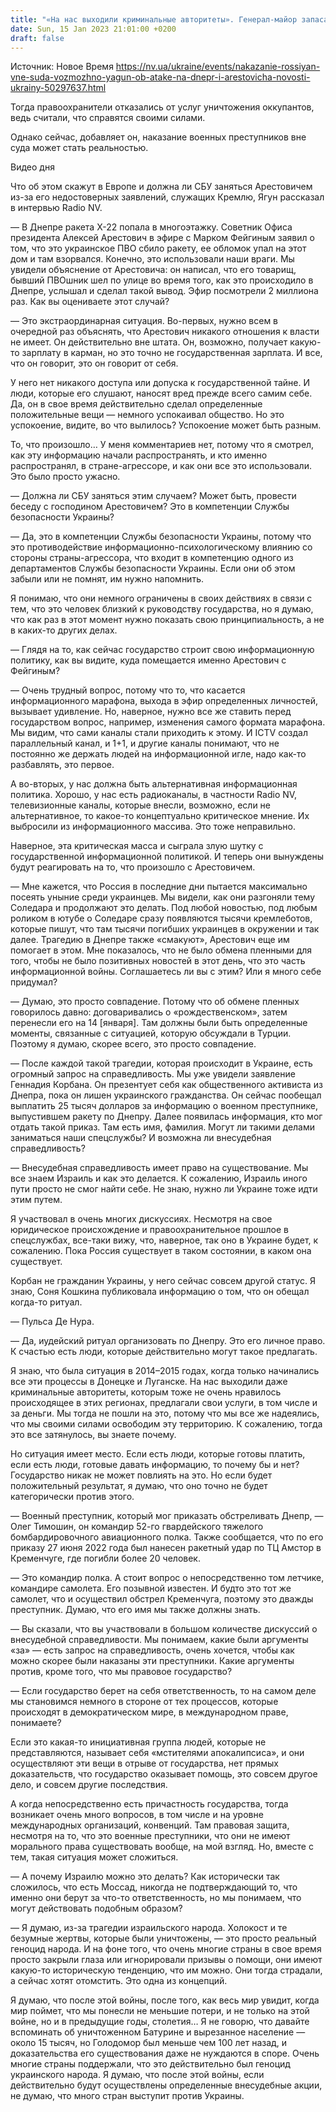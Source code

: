 ```yaml
---
title: "«На нас выходили криминальные авторитеты». Генерал-майор запаса СБУ — о наказании россиян вне суда и скандале с Арестовичем. Интервью"
date: Sun, 15 Jan 2023 21:01:00 +0200
draft: false
---
```

Источник: Новое Время https://nv.ua/ukraine/events/nakazanie-rossiyan-vne-suda-vozmozhno-yagun-ob-atake-na-dnepr-i-arestovicha-novosti-ukrainy-50297637.html


Тогда правоохранители отказались от услуг уничтожения оккупантов, ведь считали, что справятся своими силами.

Однако сейчас, добавляет он, наказание военных преступников вне суда может стать реальностью.

 Видео дня   

Что об этом скажут в Европе и должна ли СБУ заняться Арестовичем из-за его недостоверных заявлений, служащих Кремлю, Ягун рассказал в интервью Radio NV.

— В Днепре ракета Х-22 попала в многоэтажку. Советник Офиса президента Алексей Арестович в эфире с Марком Фейгиным заявил о том, что это украинское ПВО сбило ракету, ее обломок упал на этот дом и там взорвался. Конечно, это использовали наши враги. Мы увидели объяснение от Арестовича: он написал, что его товарищ, бывший ПВОшник шел по улице во время того, как это происходило в Днепре, услышал и сделал такой вывод. Эфир посмотрели 2 миллиона раз. Как вы оцениваете этот случай?

— Это экстраординарная ситуация. Во-первых, нужно всем в очередной раз объяснять, что Арестович никакого отношения к власти не имеет. Он действительно вне штата. Он, возможно, получает какую-то зарплату в карман, но это точно не государственная зарплата. И все, что он говорит, это он говорит от себя.

У него нет никакого доступа или допуска к государственной тайне. И люди, которые его слушают, наносят вред прежде всего самим себе. Да, он в свое время действительно сделал определенные положительные вещи — немного успокаивал общество. Но это успокоение, видите, во что вылилось? Успокоение может быть разным.

То, что произошло… У меня комментариев нет, потому что я смотрел, как эту информацию начали распространять, и кто именно распространял, в стране-агрессоре, и как они все это использовали. Это было просто ужасно.

— Должна ли СБУ заняться этим случаем? Может быть, провести беседу с господином Арестовичем? Это в компетенции Службы безопасности Украины?

— Да, это в компетенции Службы безопасности Украины, потому что это противодействие информационно-психологическому влиянию со стороны страны-агрессора, что входит в компетенцию одного из департаментов Службы безопасности Украины. Если они об этом забыли или не помнят, им нужно напомнить.

Я понимаю, что они немного ограничены в своих действиях в связи с тем, что это человек близкий к руководству государства, но я думаю, что как раз в этот момент нужно показать свою принципиальность, а не в каких-то других делах.

— Глядя на то, как сейчас государство строит свою информационную политику, как вы видите, куда помещается именно Арестович с Фейгиным?

— Очень трудный вопрос, потому что то, что касается информационного марафона, выхода в эфир определенных личностей, вызывает удивление. Но, наверное, нужно все же ставить перед государством вопрос, например, изменения самого формата марафона. Мы видим, что сами каналы стали приходить к этому. И ICTV создал параллельный канал, и 1+1, и другие каналы понимают, что не постоянно же держать людей на информационной игле, надо как-то разбавлять, это первое.

А во-вторых, у нас должна быть альтернативная информационная политика. Хорошо, у нас есть радиоканалы, в частности Radio NV, телевизионные каналы, которые внесли, возможно, если не альтернативное, то какое-то концептуально критическое мнение. Их выбросили из информационного массива. Это тоже неправильно.

Наверное, эта критическая масса и сыграла злую шутку с государственной информационной политикой. И теперь они вынуждены будут реагировать на то, что произошло с Арестовичем.

— Мне кажется, что Россия в последние дни пытается максимально посеять уныние среди украинцев. Мы видели, как они разгоняли тему Соледара и продолжают это делать. Под любой новостью, под любым роликом в ютубе о Соледаре сразу появляются тысячи кремлеботов, которые пишут, что там тысячи погибших украинцев в окружении и так далее. Трагедию в Днепре также «смакуют», Арестович еще им помогает в этом. Мне показалось, что не было обмена пленными для того, чтобы не было позитивных новостей в этот день, что это часть информационной войны. Соглашаетесь ли вы с этим? Или я много себе придумал?

— Думаю, это просто совпадение. Потому что об обмене пленных говорилось давно: договаривались о «рождественском», затем перенесли его на 14 [января]. Там должны были быть определенные моменты, связанные с ситуацией, которую обсуждали в Турции. Поэтому я думаю, скорее всего, это просто совпадение.

— После каждой такой трагедии, которая происходит в Украине, есть огромный запрос на справедливость. Мы уже увидели заявление Геннадия Корбана. Он презентует себя как общественного активиста из Днепра, пока он лишен украинского гражданства. Он сейчас пообещал выплатить 25 тысяч долларов за информацию о военном преступнике, выпустившем ракету по Днепру. Далее появилась информация, кто мог отдать такой приказ. Там есть имя, фамилия. Могут ли такими делами заниматься наши спецслужбы? И возможна ли внесудебная справедливость?

— Внесудебная справедливость имеет право на существование. Мы все знаем Израиль и как это делается. К сожалению, Израиль иного пути просто не смог найти себе. Не знаю, нужно ли Украине тоже идти этим путем.

Я участвовал в очень многих дискуссиях. Несмотря на свое юридическое происхождение и правоохранительное прошлое в спецслужбах, все-таки вижу, что, наверное, так оно в Украине будет, к сожалению. Пока Россия существует в таком состоянии, в каком она существует.

Корбан не гражданин Украины, у него сейчас совсем другой статус. Я знаю, Соня Кошкина публиковала информацию о том, что он обещал когда-то ритуал.

— Пульса Де Нура.

— Да, иудейский ритуал организовать по Днепру. Это его личное право. К счастью есть люди, которые действительно могут такое предлагать.

Я знаю, что была ситуация в 2014–2015 годах, когда только начинались все эти процессы в Донецке и Луганске. На нас выходили даже криминальные авторитеты, которым тоже не очень нравилось происходящее в этих регионах, предлагали свои услуги, в том числе и за деньги. Мы тогда не пошли на это, потому что мы все же надеялись, что мы своими силами освободим эту территорию. К сожалению, тогда это все затянулось, вы знаете почему.

Но ситуация имеет место. Если есть люди, которые готовы платить, если есть люди, готовые давать информацию, то почему бы и нет? Государство никак не может повлиять на это. Но если будет положительный результат, я думаю, что оно точно не будет категорически против этого.

— Военный преступник, который мог приказать обстреливать Днепр, — Олег Тимошин, он командир 52-го гвардейского тяжелого бомбардировочного авиационного полка. Также сообщается, что по его приказу 27 июня 2022 года был нанесен ракетный удар по ТЦ Амстор в Кременчуге, где погибли более 20 человек.

— Это командир полка. А стоит вопрос о непосредственно том летчике, командире самолета. Его позывной известен. И будто это тот же самолет, что и осуществил обстрел Кременчуга, поэтому это дважды преступник. Думаю, что его имя мы также должны знать.

— Вы сказали, что вы участвовали в большом количестве дискуссий о внесудебной справедливости. Мы понимаем, какие были аргументы «за» — есть запрос на справедливость, очень хочется, чтобы как можно скорее были наказаны эти преступники. Какие аргументы против, кроме того, что мы правовое государство?

— Если государство берет на себя ответственность, то на самом деле мы становимся немного в стороне от тех процессов, которые происходят в демократическом мире, в международном праве, понимаете?

Если это какая-то инициативная группа людей, которые не представляются, называет себя «мстителями апокалипсиса», и они осуществляют эти вещи в отрыве от государства, нет прямых доказательств, что государство оказывает помощь, это совсем другое дело, и совсем другие последствия.

А когда непосредственно есть причастность государства, тогда возникает очень много вопросов, в том числе и на уровне международных организаций, конвенций. Там правовая защита, несмотря на то, что это военные преступники, что они не имеют морального права существовать вообще, на мой взгляд. Но, вместе с тем, такая ситуация может сложиться.

— А почему Израилю можно это делать? Как исторически так сложилось, что есть Моссад, никогда не подтверждающий то, что именно они берут за что-то ответственность, но мы понимаем, что могут действовать подобным образом?

— Я думаю, из-за трагедии израильского народа. Холокост и те безумные жертвы, которые были уничтожены, — это просто реальный геноцид народа. И на фоне того, что очень многие страны в свое время просто закрыли глаза или игнорировали призывы о помощи, они имеют какую-то историческую тенденцию, что им можно. Они тогда страдали, а сейчас хотят отомстить. Это одна из концепций.

Я думаю, что после этой войны, после того, как весь мир увидит, когда мир поймет, что мы понесли не меньшие потери, и не только на этой войне, но и в предыдущие годы, столетия… Я не говорю, что давайте вспоминать об уничтоженном Батурине и вырезанное население — около 15 тысяч, но Голодомор был меньше чем 100 лет назад, и доказательства его существования даже не нуждаются в споре. Очень многие страны поддержали, что это действительно был геноцид украинского народа. Я думаю, что после этой войны, если действительно будут осуществлены определенные внесудебные акции, не думаю, что много стран выступит против Украины.
